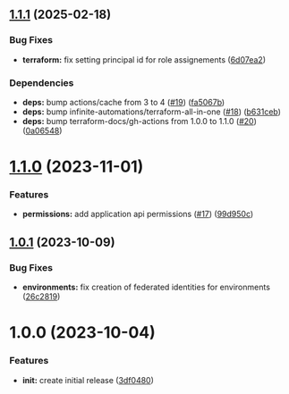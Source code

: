 ## [1.1.1](https://github.com/infinite-automations/terraform-azuread-github-oidc/compare/1.1.0...1.1.1) (2025-02-18)

### Bug Fixes

* **terraform:** fix setting principal id for role assignements ([6d07ea2](https://github.com/infinite-automations/terraform-azuread-github-oidc/commit/6d07ea21a97f2dc1063634758a45b4bb4498b58b))

### Dependencies

* **deps:** bump actions/cache from 3 to 4 ([#19](https://github.com/infinite-automations/terraform-azuread-github-oidc/issues/19)) ([fa5067b](https://github.com/infinite-automations/terraform-azuread-github-oidc/commit/fa5067b38d82b921e956d31cbf63d4a3f5dcf144))
* **deps:** bump infinite-automations/terraform-all-in-one ([#18](https://github.com/infinite-automations/terraform-azuread-github-oidc/issues/18)) ([b631ceb](https://github.com/infinite-automations/terraform-azuread-github-oidc/commit/b631ceb8e48f47af7b3e217a2607812b1b11d642))
* **deps:** bump terraform-docs/gh-actions from 1.0.0 to 1.1.0 ([#20](https://github.com/infinite-automations/terraform-azuread-github-oidc/issues/20)) ([0a06548](https://github.com/infinite-automations/terraform-azuread-github-oidc/commit/0a065488dd8808f7a7f5b5e8cee04f508edbce54))

# [1.1.0](https://github.com/infinite-automations/terraform-azuread-github-oidc/compare/1.0.1...1.1.0) (2023-11-01)


### Features

* **permissions:** add application api permissions ([#17](https://github.com/infinite-automations/terraform-azuread-github-oidc/issues/17)) ([99d950c](https://github.com/infinite-automations/terraform-azuread-github-oidc/commit/99d950ce08e5e64c9a5f7cd9fe3b2cc25174045e))

## [1.0.1](https://github.com/infinite-automations/terraform-azuread-github-oidc/compare/1.0.0...1.0.1) (2023-10-09)


### Bug Fixes

* **environments:** fix creation of federated identities for environments ([26c2819](https://github.com/infinite-automations/terraform-azuread-github-oidc/commit/26c28199937e41bc2a45aeba51885c0e44a4976a))

# 1.0.0 (2023-10-04)


### Features

* **init:** create initial release ([3df0480](https://github.com/infinite-automations/terraform-azuread-github-oidc/commit/3df0480ebfe37b0b6b5018380a53e56df866018f))
